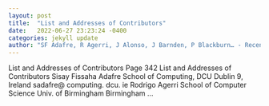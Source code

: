 ```yaml
---
layout: post
title:  "List and Addresses of Contributors"
date:   2022-06-27 23:23:24 -0400
categories: jekyll update
author: "SF Adafre, R Agerri, J Alonso, J Barnden, P Blackburn… - Recent Advances in Natural …"
---
```

List and Addresses of Contributors Page 342 List and Addresses of Contributors Sisay   Fissaha Adafre School of Computing, DCU Dublin 9, Ireland sadafre@ computing.   dcu. ie Rodrigo Agerri School of Computer Science Univ. of Birmingham Birmingham …
